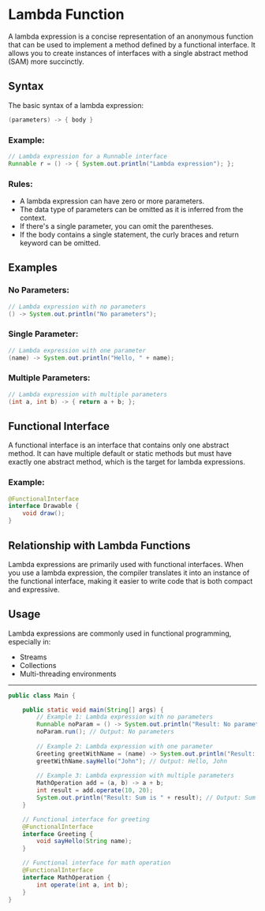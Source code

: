 
# Lambda Function
A lambda expression is a concise representation of an anonymous function that can be used to implement a method defined by a functional interface. It allows you to create instances of interfaces with a single abstract method (SAM) more succinctly.

## Syntax
The basic syntax of a lambda expression:
```java
(parameters) -> { body }
```

### Example:
```java
// Lambda expression for a Runnable interface
Runnable r = () -> { System.out.println("Lambda expression"); };
```

### Rules:
- A lambda expression can have zero or more parameters.
- The data type of parameters can be omitted as it is inferred from the context.
- If there's a single parameter, you can omit the parentheses.
- If the body contains a single statement, the curly braces and return keyword can be omitted.

## Examples

### No Parameters:
```java
// Lambda expression with no parameters
() -> System.out.println("No parameters");
```

### Single Parameter:
```java
// Lambda expression with one parameter
(name) -> System.out.println("Hello, " + name);
```

### Multiple Parameters:
```java
// Lambda expression with multiple parameters
(int a, int b) -> { return a + b; };
```

## Functional Interface
A functional interface is an interface that contains only one abstract method. It can have multiple default or static methods but must have exactly one abstract method, which is the target for lambda expressions.

### Example:
```java
@FunctionalInterface
interface Drawable {
    void draw();
}
```

## Relationship with Lambda Functions
Lambda expressions are primarily used with functional interfaces. When you use a lambda expression, the compiler translates it into an instance of the functional interface, making it easier to write code that is both compact and expressive.

## Usage
Lambda expressions are commonly used in functional programming, especially in:
- Streams
- Collections
- Multi-threading environments

---

```java
public class Main {

    public static void main(String[] args) {
        // Example 1: Lambda expression with no parameters
        Runnable noParam = () -> System.out.println("Result: No parameters");
        noParam.run(); // Output: No parameters
        
        // Example 2: Lambda expression with one parameter
        Greeting greetWithName = (name) -> System.out.println("Result: Hello, " + name);
        greetWithName.sayHello("John"); // Output: Hello, John
        
        // Example 3: Lambda expression with multiple parameters
        MathOperation add = (a, b) -> a + b;
        int result = add.operate(10, 20);
        System.out.println("Result: Sum is " + result); // Output: Sum is 30
    }

    // Functional interface for greeting
    @FunctionalInterface
    interface Greeting {
        void sayHello(String name);
    }

    // Functional interface for math operation
    @FunctionalInterface
    interface MathOperation {
        int operate(int a, int b);
    }
}
```

